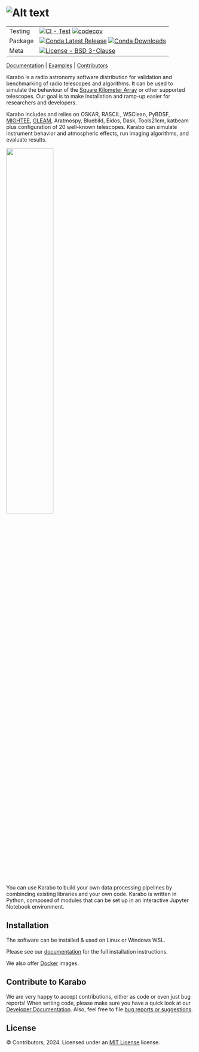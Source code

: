 ![Alt text](doc/src/_static/logo.png?raw=true "Karabo")
===========
| | |
| --- | --- |
| Testing | [![CI - Test](https://github.com/i4Ds/Karabo-Pipeline/actions/workflows/test.yml/badge.svg)](https://github.com/i4Ds/Karabo-Pipeline/actions/workflows/test.yml) [![codecov](https://codecov.io/gh/i4Ds/Karabo-Pipeline/graph/badge.svg?token=WU4IC2MOXV)](https://codecov.io/gh/i4Ds/Karabo-Pipeline) |
| Package | [![Conda Latest Release](https://anaconda.org/i4ds/karabo-pipeline/badges/version.svg)](https://anaconda.org/i4ds/karabo-pipeline) [![Conda Downloads](https://anaconda.org/i4ds/karabo-pipeline/badges/downloads.svg)](https://anaconda.org/i4ds/karabo-pipeline) |
| Meta | [![License - BSD 3-Clause](https://anaconda.org/i4ds/karabo-pipeline/badges/license.svg)](https://github.com/i4Ds/Karabo-Pipeline/blob/main/LICENSE) |

[Documentation](https://i4ds.github.io/Karabo-Pipeline/) |
[Examples](https://i4ds.github.io/Karabo-Pipeline/examples/examples.html) |
[Contributors](CONTRIBUTORS.md)

Karabo is a radio astronomy software distribution for validation and benchmarking of radio telescopes and algorithms. It can be used to simulate the behaviour of the [Square Kilometer Array](https://www.skatelescope.org/the-ska-project/) or other supported telescopes. Our goal is to make installation and ramp-up easier for researchers and developers.

Karabo includes and relies on OSKAR, RASCIL, WSClean, PyBDSF, [MIGHTEE](https://arxiv.org/abs/2211.05741), [GLEAM](https://www.mwatelescope.org/science/galactic-science/gleam/), Aratmospy, Bluebild, Eidos, Dask, Tools21cm, katbeam plus configuration of 20 well-known telescopes. Karabo can simulate instrument behavior and atmospheric effects, run imaging algorithms, and evaluate results.

<img src="https://github.com/i4Ds/Karabo-Pipeline/assets/4119188/1b5086c4-9df7-4732-a832-89fdbd8abba9" width="50%" />

You can use Karabo to build your own data processing pipelines by combinding existing libraries and your own code. Karabo is written in Python, composed of modules that can be set up in an interactive Jupyter Notebook environment.

Installation
------------

The software can be installed & used on Linux or Windows WSL.

Please see our [documentation](https://i4ds.github.io/Karabo-Pipeline/installation_user.html) 
for the full installation instructions.

We also offer [Docker](https://i4ds.github.io/Karabo-Pipeline/container.html) images.

Contribute to Karabo
---------------------
We are very happy to accept contributions, either as code or even just bug reports! When writing code,
please make sure you have a quick look at our [Developer Documentation](https://i4ds.github.io/Karabo-Pipeline/development.html).
Also, feel free to file [bug reports or suggestions](https://github.com/i4Ds/Karabo-Pipeline/issues).

License
-------
© Contributors, 2024. Licensed under an [MIT License](https://github.com/i4Ds/Karabo-Pipeline/blob/main/LICENSE) license.
